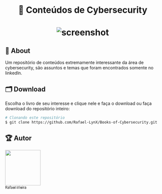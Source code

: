 <h1 align="center"> 
  🚀 Conteúdos de Cybersecurity
</h1>
<h1 align="center">  
	
   ![screenshot](https://github.com/Rafael-LynX/Test/blob/main/a7d5ae18-1c97-4054-bb07-d01d4c4f5e38_500x281.gif)
   
</h1>

## 📖 About
Um repositório de conteúdos extremamente interessante da área de cybersecurity, são assuntos e temas que foram encontrados somente no linkedln.

## 🗂️ Download
Escolha o livro de seu interesse e clique nele e faça o download ou faça download do repositório inteiro:

```bash
# Clonando este repositório
$ git clone https://github.com/Rafael-LynX/Books-of-Cybersecurity.git
```

## 🏆 Autor

[<img loading="lazy" src="https://avatars.githubusercontent.com/u/109623407?s=400&u=19dac11507a1cbd81c5c6ceb1526c24eb6033cce&v=4" width=115><br><sub>Rafael Vieira</sub>](https://github.com/Rafael-LynX) 


